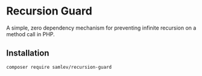 # Recursion Guard
A simple, zero dependency mechanism for preventing infinite recursion on a method call in PHP.

## Installation
```bash
composer require samlev/recursion-guard
```